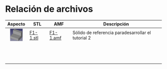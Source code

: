 # Relación de archivos

| Aspecto | STL | AMF | Descripción |
|:-:|---|---|---|
| ![](../img/02/02-1m.png) |[F1-1.stl](../Ejercicios/stl/F1-1.stl) |[F1-1.amf](../Ejercicios/amf/F1-1.amf) | Sólido de referencia paradesarrollar el tutorial 2 |
| ![]() |[]() | []()| |
| ![]() |[]() | []()| |
| ![]() |[]() |[]() | |